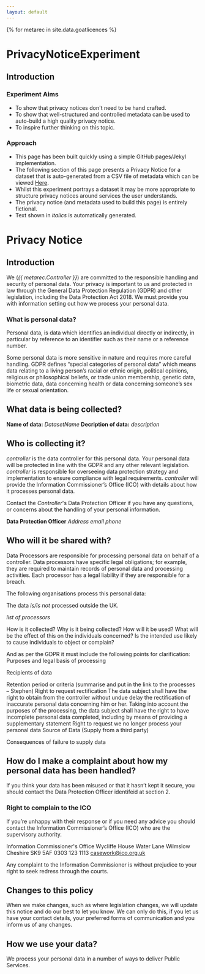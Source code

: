 ```yaml
---
layout: default
---
```


{% for metarec in site.data.goatlicences %}

# PrivacyNoticeExperiment

## Introduction

### Experiment Aims

* To show that privacy notices don't need to be hand crafted.
* To show that well-structured and controlled metadata can be used to auto-build a high quality privacy notice.
* To inspire further thinking on this topic.

### Approach
* This page has been built quickly using a simple GitHub pages/Jekyl implementation.
* The following section of this page presents a Privacy Notice for a dataset that is auto-generated from a CSV file of metadata which can be viewed [Here](#).
* Whilst this experiment portrays a dataset it may be more appropriate to structure privacy notices around services the user understands.
* The privacy notice (and metadata used to build this page) is entirely fictional.
* Text shown in _italics_ is automatically generated.

# Privacy Notice

## Introduction

We (_{{ metarec.Controller }}_) are committed to the responsible handling and security of personal data.  Your privacy is important to us and protected in law through the General Data Protection Regulation (GDPR) and other legislation, including the Data Protection Act 2018.  We must provide you with information setting out how we process your personal data.

### What is personal data?
Personal data, is data which identifies an individual directly or indirectly, in particular by reference to an identifier such as their name or a reference number.

Some personal data is more sensitive in nature and requires more careful handling.  GDPR defines “special categories of personal data” which means data relating to a living person’s racial or ethnic origin, political opinions, religious or philosophical beliefs, or trade union membership, genetic data, biometric data, data concerning health or data concerning someone’s sex life or sexual orientation.

## What data is being collected?

**Name of data:** _DatasetName_
**Decription of data:** _description_

## Who is collecting it?

_controller_ is the data controller for this personal data. Your personal data will be protected in line with the GDPR and any other relevant legislation.  _controller_ is responsible for overseeing data protection strategy and implementation to ensure compliance with legal requirements.  _controller_ will provide the Information Commissioner’s Office (ICO) with details about how it processes personal data.

Contact the _Controller_'s Data Protection Officer if you have any questions, or concerns about the handling of your personal information.

**Data Protection Officer**
_Address_
_email_
_phone_

## Who will it be shared with?

Data Processors are responsible for processing personal data on behalf of a controller. Data processors have specific legal obligations; for example, they are required to maintain records of personal data and processing activities. Each processor has a legal liability if they are responsible for a breach.

The following organisations process this personal data:

The data _is/is not_ processed outside the UK.

_list of processors_

How is it collected?
Why is it being collected?
How will it be used?
What will be the effect of this on the individuals concerned?
Is the intended use likely to cause individuals to object or complain?

And as per the GDPR it must include the following points for clarification:
Purposes and legal basis of processing

Recipients of data

Retention period or criteria (summarise and put in the link to the processes – Stephen)
Right to request rectification
The data subject shall have the right to obtain from the controller without undue delay the rectification of inaccurate personal data concerning him or her. Taking into account the purposes of the processing, the data subject shall have the right to have incomplete
personal data completed, including by means of providing a supplementary statement
Right to request we no longer process your personal data
Source of Data (Supply from a third party)

Consequences of failure to supply data

## How do I make a complaint about how my personal data has been handled?
If you think your data has been misused or that it hasn’t kept it secure, you should contact the Data Protection Officer identifeid at section 2.

### Right to complain to the ICO

If you’re unhappy with their response or if you need any advice you should contact the Information Commissioner’s Office (ICO) who are the supervisory authority.

Information Commissioner's Office
Wycliffe House
Water Lane
Wilmslow
Cheshire
SK9 5AF
0303 123 1113
casework@ico.org.uk

Any complaint to the Information Commissioner is without prejudice to your right to seek redress through the courts. 

## Changes to this policy

When we make changes, such as where legislation changes, we will update this notice and do our best to let you know.  We can only do this, if you let us have your contact details, your preferred forms of communication and you inform us of any changes.


## How we use your data?
We process your personal data in a number of ways to deliver Public Services.

 
 
 
 
 
 






